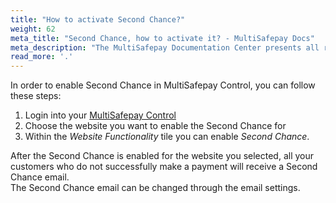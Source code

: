 ```yaml
---
title: "How to activate Second Chance?"
weight: 62
meta_title: "Second Chance, how to activate it? - MultiSafepay Docs"
meta_description: "The MultiSafepay Documentation Center presents all relevant information about our Plugins and API. You can also find support pages for Payment Methods, Tools and General Questions as well as the contact details of our Support and Integration Teams."
read_more: '.'
---
```


In order to enable Second Chance in MultiSafepay Control, you can follow these steps:

1. Login into your [MultiSafepay Control](https://merchant.multisafepay.com)
2. Choose the website you want to enable the Second Chance for
3. Within the _Website Functionality_ tile you can enable _Second Chance_.

After the Second Chance is enabled for the website you selected, all your customers who do not successfully make a payment will receive a Second Chance email.  
The Second Chance email can be changed through the email settings.
